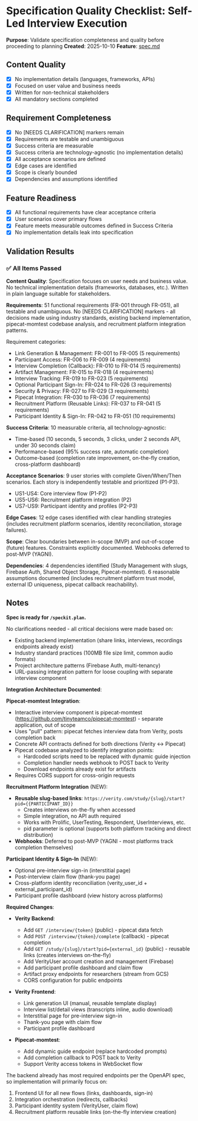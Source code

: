 # Specification Quality Checklist: Self-Led Interview Execution

**Purpose**: Validate specification completeness and quality before proceeding to planning
**Created**: 2025-10-10
**Feature**: [spec.md](../spec.md)

## Content Quality

- [x] No implementation details (languages, frameworks, APIs)
- [x] Focused on user value and business needs
- [x] Written for non-technical stakeholders
- [x] All mandatory sections completed

## Requirement Completeness

- [x] No [NEEDS CLARIFICATION] markers remain
- [x] Requirements are testable and unambiguous
- [x] Success criteria are measurable
- [x] Success criteria are technology-agnostic (no implementation details)
- [x] All acceptance scenarios are defined
- [x] Edge cases are identified
- [x] Scope is clearly bounded
- [x] Dependencies and assumptions identified

## Feature Readiness

- [x] All functional requirements have clear acceptance criteria
- [x] User scenarios cover primary flows
- [x] Feature meets measurable outcomes defined in Success Criteria
- [x] No implementation details leak into specification

## Validation Results

### ✅ All Items Passed

**Content Quality**: Specification focuses on user needs and business value. No technical implementation details (frameworks, databases, etc.). Written in plain language suitable for stakeholders.

**Requirements**: 51 functional requirements (FR-001 through FR-051), all testable and unambiguous. No [NEEDS CLARIFICATION] markers - all decisions made using industry standards, existing backend implementation, pipecat-momtest codebase analysis, and recruitment platform integration patterns.

Requirement categories:
- Link Generation & Management: FR-001 to FR-005 (5 requirements)
- Participant Access: FR-006 to FR-009 (4 requirements)
- Interview Completion (Callback): FR-010 to FR-014 (5 requirements)
- Artifact Management: FR-015 to FR-018 (4 requirements)
- Interview Tracking: FR-019 to FR-023 (5 requirements)
- Optional Participant Sign-In: FR-024 to FR-026 (3 requirements)
- Security & Privacy: FR-027 to FR-029 (3 requirements)
- Pipecat Integration: FR-030 to FR-036 (7 requirements)
- Recruitment Platform (Reusable Links): FR-037 to FR-041 (5 requirements)
- Participant Identity & Sign-In: FR-042 to FR-051 (10 requirements)

**Success Criteria**: 10 measurable criteria, all technology-agnostic:
- Time-based (10 seconds, 5 seconds, 3 clicks, under 2 seconds API, under 30 seconds claim)
- Performance-based (95% success rate, automatic completion)
- Outcome-based (completion rate improvement, on-the-fly creation, cross-platform dashboard)

**Acceptance Scenarios**: 9 user stories with complete Given/When/Then scenarios. Each story is independently testable and prioritized (P1-P3).
- US1-US4: Core interview flow (P1-P2)
- US5-US6: Recruitment platform integration (P2)
- US7-US9: Participant identity and profiles (P2-P3)

**Edge Cases**: 12 edge cases identified with clear handling strategies (includes recruitment platform scenarios, identity reconciliation, storage failures).

**Scope**: Clear boundaries between in-scope (MVP) and out-of-scope (future) features. Constraints explicitly documented. Webhooks deferred to post-MVP (YAGNI).

**Dependencies**: 4 dependencies identified (Study Management with slugs, Firebase Auth, Shared Object Storage, Pipecat-momtest). 6 reasonable assumptions documented (includes recruitment platform trust model, external ID uniqueness, pipecat callback reachability).

## Notes

**Spec is ready for `/speckit.plan`.**

No clarifications needed - all critical decisions were made based on:
- Existing backend implementation (share links, interviews, recordings endpoints already exist)
- Industry standard practices (100MB file size limit, common audio formats)
- Project architecture patterns (Firebase Auth, multi-tenancy)
- URL-passing integration pattern for loose coupling with separate interview component

**Integration Architecture Documented**:

**Pipecat-momtest Integration**:
- Interactive interview component is pipecat-momtest (https://github.com/tinyteamco/pipecat-momtest) - separate application, out of scope
- Uses "pull" pattern: pipecat fetches interview data from Verity, posts completion back
- Concrete API contracts defined for both directions (Verity ↔ Pipecat)
- Pipecat codebase analyzed to identify integration points:
  - Hardcoded scripts need to be replaced with dynamic guide injection
  - Completion handler needs webhook to POST back to Verity
  - Download endpoints already exist for artifacts
- Requires CORS support for cross-origin requests

**Recruitment Platform Integration** (NEW):
- **Reusable slug-based links**: `https://verity.com/study/{slug}/start?pid={{PARTICIPANT_ID}}`
  - Creates interviews on-the-fly when accessed
  - Simple integration, no API auth required
  - Works with Prolific, UserTesting, Respondent, UserInterviews, etc.
  - pid parameter is optional (supports both platform tracking and direct distribution)
- **Webhooks**: Deferred to post-MVP (YAGNI - most platforms track completion themselves)

**Participant Identity & Sign-In** (NEW):
- Optional pre-interview sign-in (interstitial page)
- Post-interview claim flow (thank-you page)
- Cross-platform identity reconciliation (verity_user_id + external_participant_id)
- Participant profile dashboard (view history across platforms)

**Required Changes**:
- **Verity Backend**:
  - Add `GET /interview/{token}` (public) - pipecat data fetch
  - Add `POST /interview/{token}/complete` (callback) - pipecat completion
  - Add `GET /study/{slug}/start?pid={external_id}` (public) - reusable links (creates interviews on-the-fly)
  - Add VerityUser account creation and management (Firebase)
  - Add participant profile dashboard and claim flow
  - Artifact proxy endpoints for researchers (stream from GCS)
  - CORS configuration for public endpoints

- **Verity Frontend**:
  - Link generation UI (manual, reusable template display)
  - Interview list/detail views (transcripts inline, audio download)
  - Interstitial page for pre-interview sign-in
  - Thank-you page with claim flow
  - Participant profile dashboard

- **Pipecat-momtest**:
  - Add dynamic guide endpoint (replace hardcoded prompts)
  - Add completion callback to POST back to Verity
  - Support Verity access tokens in WebSocket flow

The backend already has most required endpoints per the OpenAPI spec, so implementation will primarily focus on:
1. Frontend UI for all new flows (links, dashboards, sign-in)
2. Integration orchestration (redirects, callbacks)
3. Participant identity system (VerityUser, claim flow)
4. Recruitment platform reusable links (on-the-fly interview creation)

